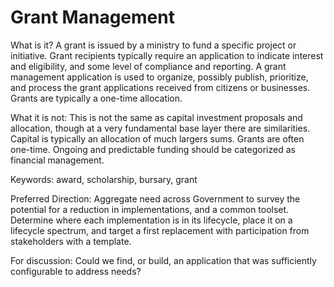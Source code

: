 # Grant Management

What is it?
A grant is issued by a ministry to fund a specific project or initiative. Grant recipients typically require an application to indicate interest and eligibility, and some level of compliance and reporting.  A grant management application is used to organize, possibly publish, prioritize, and process the grant applications received from citizens or businesses. Grants are typically a one-time allocation.

What it is not: This is not the same as capital investment proposals and allocation, though at a very fundamental base layer there are similarities.  Capital is typically an allocation of much largers sums. Grants are often one-time.  Ongoing and predictable funding should be categorized as financial management. 

Keywords: award, scholarship, bursary, grant

Preferred Direction: Aggregate need across Government to survey the potential for a reduction in implementations, and a common toolset.  Determine where each implementation is in its lifecycle, place it on a lifecycle spectrum, and target a first replacement with participation from stakeholders with a template.

For discussion: Could we find, or build, an application that was sufficiently configurable to address needs?

